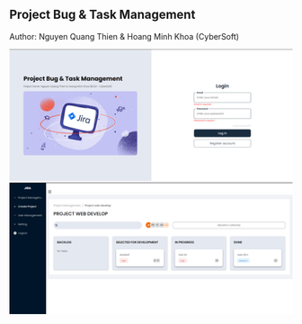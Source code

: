 <h2>Project Bug & Task Management </h2>
<p>
Author: Nguyen Quang Thien & Hoang Minh Khoa
(CyberSoft)
</p>

<img src="./src/assets/img/readme-login.png" title="readme-login">
<img src="./src/assets/img/readme-projectDetail.png" title="readme-projectDetail">

<!-- //Screen

(Thien)- Login, Register (Done) ;
(Khoa) - LayoutMain & NavLink (Done);
(Khoa) - Project Management (Add/Remove User , Edit/Delete Project) (Done);
(Thien)- Create Project (Done)
(Thien)- Project Details (use Drag & Drop to move task) (Done)
(Thien)- Create Task, Information & Edit Task (Done);
(Thien)- Task Details (Comment, Status, Members, Priority...) (Done);
(Khoa)- User Management (Giống Project Management, thêm xóa sửa user)

-->
